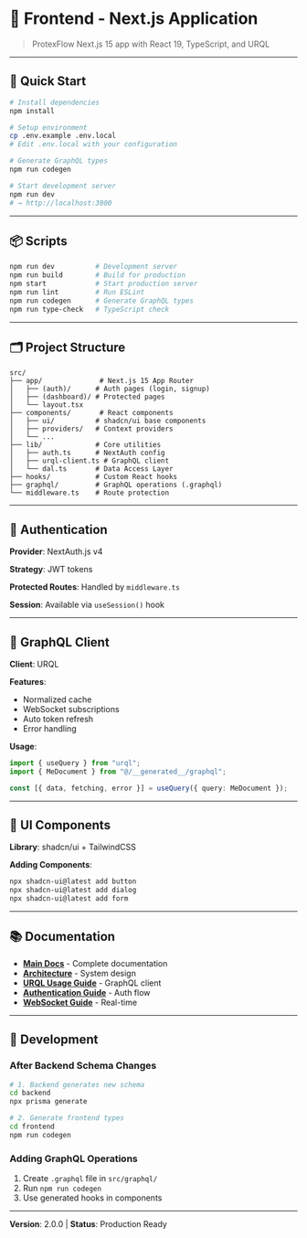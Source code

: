 # 🎨 Frontend - Next.js Application

> ProtexFlow Next.js 15 app with React 19, TypeScript, and URQL

---

## 🚀 Quick Start

```bash
# Install dependencies
npm install

# Setup environment
cp .env.example .env.local
# Edit .env.local with your configuration

# Generate GraphQL types
npm run codegen

# Start development server
npm run dev
# → http://localhost:3000
```

---

## 📦 Scripts

```bash
npm run dev          # Development server
npm run build        # Build for production
npm start            # Start production server
npm run lint         # Run ESLint
npm run codegen      # Generate GraphQL types
npm run type-check   # TypeScript check
```

---

## 🗂️ Project Structure

```
src/
├── app/              # Next.js 15 App Router
│   ├── (auth)/      # Auth pages (login, signup)
│   ├── (dashboard)/ # Protected pages
│   └── layout.tsx
├── components/       # React components
│   ├── ui/          # shadcn/ui base components
│   ├── providers/   # Context providers
│   └── ...
├── lib/             # Core utilities
│   ├── auth.ts      # NextAuth config
│   ├── urql-client.ts # GraphQL client
│   └── dal.ts       # Data Access Layer
├── hooks/           # Custom React hooks
├── graphql/         # GraphQL operations (.graphql)
└── middleware.ts    # Route protection
```

---

## 🔐 Authentication

**Provider**: NextAuth.js v4

**Strategy**: JWT tokens

**Protected Routes**: Handled by `middleware.ts`

**Session**: Available via `useSession()` hook

---

## 🔄 GraphQL Client

**Client**: URQL

**Features**:

- Normalized cache
- WebSocket subscriptions
- Auto token refresh
- Error handling

**Usage**:

```typescript
import { useQuery } from "urql";
import { MeDocument } from "@/__generated__/graphql";

const [{ data, fetching, error }] = useQuery({ query: MeDocument });
```

---

## 🎨 UI Components

**Library**: shadcn/ui + TailwindCSS

**Adding Components**:

```bash
npx shadcn-ui@latest add button
npx shadcn-ui@latest add dialog
npx shadcn-ui@latest add form
```

---

## 📚 Documentation

- **[Main Docs](../docs/README.md)** - Complete documentation
- **[Architecture](../docs/ARCHITECTURE.md)** - System design
- **[URQL Usage Guide](./URQL_USAGE_GUIDE.md)** - GraphQL client
- **[Authentication Guide](./AUTHENTICATION_GUIDE.md)** - Auth flow
- **[WebSocket Guide](./WEBSOCKET_SUBSCRIPTIONS_GUIDE.md)** - Real-time

---

## 🔧 Development

### After Backend Schema Changes

```bash
# 1. Backend generates new schema
cd backend
npx prisma generate

# 2. Generate frontend types
cd frontend
npm run codegen
```

### Adding GraphQL Operations

1. Create `.graphql` file in `src/graphql/`
2. Run `npm run codegen`
3. Use generated hooks in components

---

**Version**: 2.0.0 | **Status**: Production Ready
